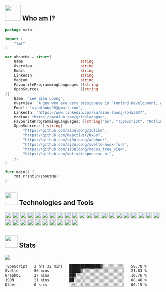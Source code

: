 

## <img src="https://media.giphy.com/media/VgCDAzcKvsR6OM0uWg/giphy.gif" width="50px" height="50px"> Who am I?

```go
package main

import (
    "fmt"
)

var aboutMe = struct{
    Name                          string
    Overview                      string
    Email                         string
    LinkedIn                      string
    Medium                        string
    FavouriteProgrammingLanguages []string
    OpenSources                   []string
}{
    Name: "Lee Sian Loong",
    Overview: `A guy who are very passionate in Frontend Development, Architecture Design and Opensource.`,
    Email: "sianloong90@gmail.com",
    LinkedIn: "https://www.linkedin.com/in/sian-loong-7b4a3037",
    Medium: "https://medium.com/@sianloong90",
    FavouriteProgrammingLanguages: []string{"Go", "TypeScript", "Kotlin"},
    OpenSources: []string{
        "https://github.com/si3nloong/sqlike",
        "https://github.com/ReactiveX/RxGo",
        "https://github.com/si3nloong/webhook",
        "https://github.com/si3nloong/svelte-hook-form",
        "https://github.com/si3nloong/macos_tree_view",
        "https://github.com/wetix/responsive-ui",
    },
}

func main() {
    fmt.Println(aboutMe)
}
```

## <img src="https://media.giphy.com/media/WmiXmdQ1KNlGa7srHF/giphy.gif" width="40px" height="40px" /> Technologies and Tools

<code><a href="https://go.dev/"><img height="20" src="https://cdn.svgporn.com/logos/go.svg"></a></code>
<code><a href="https://www.typescriptlang.org/"><img height="20" src="https://cdn.svgporn.com/logos/typescript-icon.svg"></a></code>
<code><a href="https://kotlinlang.org/"><img height="20" src="https://cdn.svgporn.com/logos/kotlin.svg"></a></code>
<code><a href="https://developer.apple.com/swift/"><img height="20" src="https://cdn.svgporn.com/logos/swift.svg"></a></code>
<code><a href="https://www.javascript.com/"><img height="20" src="https://cdn.svgporn.com/logos/javascript.svg"></a></code>
<code><a href="https://www.php.net/"><img height="20" src="https://cdn.svgporn.com/logos/php.svg"></a></code>
<code><a href="https://dart.dev/"><img height="20" src="https://cdn.svgporn.com/logos/dart.svg"></a></code>
<code><a href="https://flutter.dev/"><img height="20" src="https://cdn.svgporn.com/logos/flutter.svg"></a></code>
<code><a href="https://vuejs.org/"><img height="20" src="https://cdn.svgporn.com/logos/vue.svg"></a></code>
<code><a href="https://reactjs.org/"><img height="20" src="https://cdn.svgporn.com/logos/react.svg"></a></code>
<code><a href="https://svelte.dev/"><img height="20" src="https://cdn.svgporn.com/logos/svelte-icon.svg"></a></code>
<code><a href="https://nodejs.org/en/"><img height="20" src="https://cdn.svgporn.com/logos/nodejs-icon.svg"></a></code>
<code><a href="https://vitejs.dev/"><img height="20" src="https://cdn.svgporn.com/logos/vitejs.svg"></a></code>
<code><a href="https://eslint.org/"><img height="20" src="https://cdn.svgporn.com/logos/eslint.svg"></a></code>
<code><a href="https://prettier.io/"><img height="20" src="https://cdn.svgporn.com/logos/prettier.svg"></a></code>
<code><a href="https://rollupjs.org"><img height="20" src="https://cdn.svgporn.com/logos/rollupjs.svg"></a></code>
<code><a href="https://sass-lang.com/"><img height="20" src="https://cdn.svgporn.com/logos/sass.svg"></a></code>
<code><a href="https://storybook.js.org/"><img height="20" src="https://cdn.svgporn.com/logos/storybook-icon.svg"></a></code>
<code><a href="https://graphql.org/"><img height="20" src="https://cdn.svgporn.com/logos/graphql.svg"></a></code>
<code><a href="https://rxjs.dev/guide/overview"><img height="20" src="https://cdn.svgporn.com/logos/reactivex.svg"></a></code>
<code><a href="https://www.mongodb.com/"><img height="20" src="https://cdn.svgporn.com/logos/mongodb.svg"></a></code>
<code><a href="https://www.mysql.com/"><img height="20" src="https://cdn.svgporn.com/logos/mysql.svg"></a></code>
<code><a href="https://redis.io/"><img height="20" src="https://cdn.svgporn.com/logos/redis.svg"></a></code>
<code><a href="https://www.elastic.co/"><img height="20" src="https://cdn.svgporn.com/logos/elasticsearch.svg"></a></code>
<code><a href="https://swagger.io/"><img height="20" src="https://cdn.svgporn.com/logos/swagger.svg"></a></code>
<code><a href="https://www.docker.com/"><img height="20" src="https://cdn.svgporn.com/logos/docker-icon.svg"></a></code>
<code><a href="https://kubernetes.io/"><img height="20" src="https://cdn.svgporn.com/logos/kubernetes.svg"></a></code>
<code><a href="https://nats.io/"><img height="20" src="https://cdn.svgporn.com/logos/nats.svg"></a></code>
<code><a href="https://grpc.io/"><img height="20" src="https://cdn.svgporn.com/logos/grpc.svg"></a></code>
<code><a href="https://argoproj.github.io/argo-workflows/"><img height="20" src="https://cdn.svgporn.com/logos/argo.svg"></a></code>
<code><a href="https://www.rancher.com/"><img height="20" src="https://cdn.svgporn.com/logos/rancher-icon.svg"></a></code>

## <img src="https://media.giphy.com/media/uhWLu2lsU0rfLiwYlI/giphy.gif" height="40px" width="40px" /> Stats

<img align="center" src="https://github-readme-stats.vercel.app/api?username=si3nloong&show_icons=true" />

<!--START_SECTION:waka-->

```txt
TypeScript   2 hrs 32 mins   ██████████████▓░░░░░░░░░░   58.78 %
Svelte       56 mins         █████▒░░░░░░░░░░░░░░░░░░░   21.83 %
GraphQL      27 mins         ██▓░░░░░░░░░░░░░░░░░░░░░░   10.76 %
JSON         21 mins         ██░░░░░░░░░░░░░░░░░░░░░░░   08.46 %
Other        0 secs          ░░░░░░░░░░░░░░░░░░░░░░░░░   00.15 %
```

<!--END_SECTION:waka-->

<!--
**si3nloong/si3nloong** is a ✨ _special_ ✨ repository because its `README.md` (this file) appears on your GitHub profile.

Here are some ideas to get you started:

- 🔭 I’m currently working on WeTix
- 🌱 I’m currently learning ...
- 👯 I’m looking to collaborate on ...
- 🤔 I’m looking for help with ...
- 💬 Ask me about ...
- 📫 How to reach me: ...
- 😄 Pronouns: ...
- ⚡ Fun fact: ...
-->
